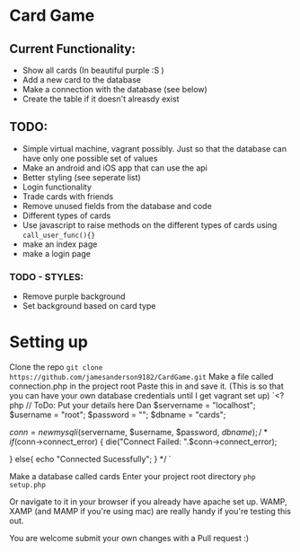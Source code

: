 # Card Game

## Current Functionality: 

* Show all cards (In beautiful purple :S )
* Add a new card to the database
* Make a connection with the database (see below)
* Create the table if it doesn't alreasdy exist 

## TODO: 
* Simple virtual machine, vagrant possibly. Just so that the database can have only one possible set of values
* Make an android and iOS app that can use the api
* Better styling (see seperate list)
* Login functionality
* Trade cards with friends 
* Remove unused fields from the database and code 
* Different types of cards
* Use javascript to raise methods on the different types of cards using ` call_user_func(){} `
* make an index page 
* make a login page 

### TODO - STYLES: 
* Remove purple background
* Set background based on card type

# Setting up 
Clone the repo
`git clone https://github.com/jamesanderson9182/CardGame.git`
Make a file called connection.php in the project root
Paste this in and save it. (This is so that you can have your own database credentials until I get vagrant set up)
`<?php
// ToDo: Put your details here Dan
$servername = "localhost";
$username = "root";
$password = "";
$dbname = "cards";

$conn = new mysqli($servername, $username, $password, $dbname);
/*
if ($conn->connect_error) {
 	die("Connect Failed: ".$conn->connect_error);

 }
 else{
 	echo "Connected Sucessfully";
 }
 */ 
`

Make a database called cards
Enter your project root directory 
`php setup.php`

Or navigate to it in your browser if you already have apache set up. WAMP, XAMP (and MAMP if you're using mac) are really handy if you're testing this out.



You are welcome submit your own changes with a Pull request :)
